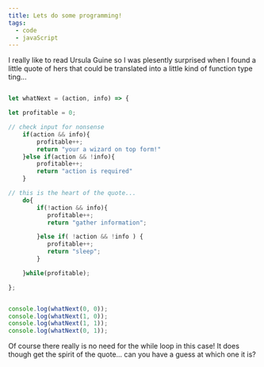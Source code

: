 ```yaml
---
title: Lets do some programming!
tags:
  - code
  - javaScript
---
```



I really like to read Ursula Guine so I was plesently surprised when I found a
little quote of hers that could be translated into a little kind of function
type ting...



``` js

let whatNext = (action, info) => {

let profitable = 0;

// check input for nonsense
    if(action && info){
        profitable++;
        return "your a wizard on top form!"
    }else if(action && !info){
        profitable++;
        return "action is required"
    }

// this is the heart of the quote...
    do{
        if(!action && info){
           profitable++;
           return "gather information";

        }else if( !action && !info ) {
           profitable++;
           return "sleep";
        }

    }while(profitable);

};


console.log(whatNext(0, 0));
console.log(whatNext(1, 0));
console.log(whatNext(1, 1));
console.log(whatNext(0, 1));

```


Of course there really is no need for the while loop in this case! It does
though get the spirit of the quote... can you have a guess at which one it is?
